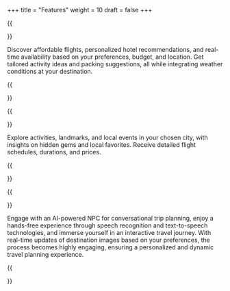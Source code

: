 +++
title = "Features"
weight = 10
draft = false
+++

{{<section title="Personalized Travel Planning">}}

Discover affordable flights, personalized hotel recommendations, and real-time availability based on your preferences, budget, and location. Get tailored activity ideas and packing suggestions, all while integrating weather conditions at your destination.

{{</section>}}

{{<section title="Interactive Travel Insights">}}

Explore activities, landmarks, and local events in your chosen city, with insights on hidden gems and local favorites. Receive detailed flight schedules, durations, and prices.

{{</section>}}

{{<section title="AI-Driven Dynamic Assistance">}}

Engage with an AI-powered NPC for conversational trip planning, enjoy a hands-free experience through speech recognition and text-to-speech technologies, and immerse yourself in an interactive travel journey. With real-time updates of destination images based on your preferences, the process becomes highly engaging, ensuring a personalized and dynamic travel planning experience.

{{</section>}}
